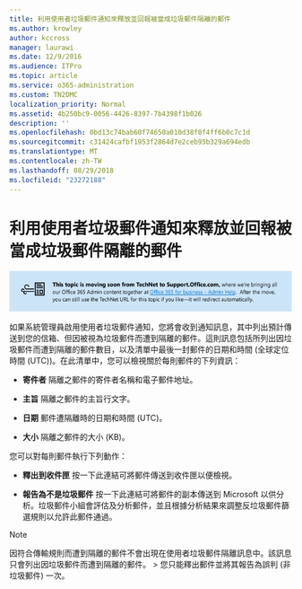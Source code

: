 ```yaml
---
title: 利用使用者垃圾郵件通知來釋放並回報被當成垃圾郵件隔離的郵件
ms.author: krowley
author: kccross
manager: laurawi
ms.date: 12/9/2016
ms.audience: ITPro
ms.topic: article
ms.service: o365-administration
ms.custom: TN2DMC
localization_priority: Normal
ms.assetid: 4b250bc9-0056-4426-8397-7b4398f1b026
description: ''
ms.openlocfilehash: 0bd13c74bab60f74650a010d38f0f4ff6b0c7c1d
ms.sourcegitcommit: c31424cafbf1953f2864d7e2ceb95b329a694edb
ms.translationtype: MT
ms.contentlocale: zh-TW
ms.lasthandoff: 08/29/2018
ms.locfileid: "23272188"
---
```

# <a name="use-end-user-spam-notifications-to-release-and-report-spam-quarantined-messages"></a>利用使用者垃圾郵件通知來釋放並回報被當成垃圾郵件隔離的郵件

[![關於從 TechNet 移動到 support.office.com 的內容圖像中的文字](media/ab7c897a-4798-4f31-8c84-f17a8409b133.png)](https://go.microsoft.com/fwlink/p/?LinkID=624152)
  
如果系統管理員啟用使用者垃圾郵件通知，您將會收到通知訊息，其中列出預計傳送到您的信箱、但因被視為垃圾郵件而遭到隔離的郵件。這則訊息包括所列出因垃圾郵件而遭到隔離的郵件數目，以及清單中最後一封郵件的日期和時間 (全球定位時間 (UTC))。在此清單中，您可以檢視關於每則郵件的下列資訊： 
  
- **寄件者** 隔離之郵件的寄件者名稱和電子郵件地址。 
    
- **主旨** 隔離之郵件的主旨行文字。 
    
- **日期** 郵件遭隔離時的日期和時間 (UTC)。 
    
- **大小** 隔離之郵件的大小 (KB)。 
    
您可以對每則郵件執行下列動作：
  
- **釋出到收件匣** 按一下此連結可將郵件傳送到收件匣以便檢視。 
    
- **報告為不是垃圾郵件** 按一下此連結可將郵件的副本傳送到 Microsoft 以供分析。垃圾郵件小組會評估及分析郵件，並且根據分析結果來調整反垃圾郵件篩選規則以允許此郵件通過。 
    
> [!NOTE]
>  因符合傳輸規則而遭到隔離的郵件不會出現在使用者垃圾郵件隔離訊息中。該訊息只會列出因垃圾郵件而遭到隔離的郵件。 >  您只能釋出郵件並將其報告為誤判 (非垃圾郵件) 一次。 
  

